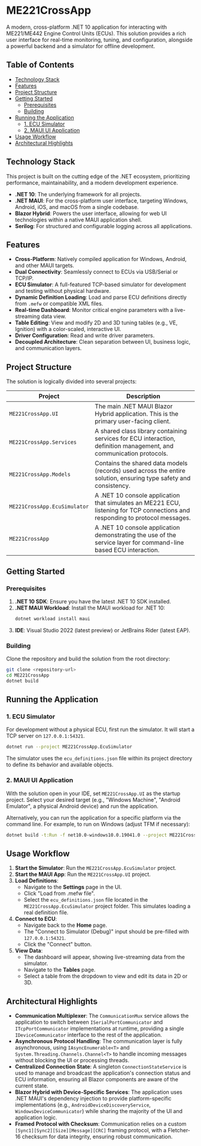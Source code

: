 # ME221CrossApp

A modern, cross-platform .NET 10 application for interacting with ME221/ME442 Engine Control Units (ECUs). This solution provides a rich user interface for real-time monitoring, tuning, and configuration, alongside a powerful backend and a simulator for offline development.

## Table of Contents

- [Technology Stack](#technology-stack)
- [Features](#features)
- [Project Structure](#project-structure)
- [Getting Started](#getting-started)
  - [Prerequisites](#prerequisites)
  - [Building](#building)
- [Running the Application](#running-the-application)
  - [1. ECU Simulator](#1-ecu-simulator)
  - [2. MAUI UI Application](#2-maui-ui-application)
- [Usage Workflow](#usage-workflow)
- [Architectural Highlights](#architectural-highlights)

## Technology Stack

This project is built on the cutting edge of the .NET ecosystem, prioritizing performance, maintainability, and a modern development experience.

- **.NET 10**: The underlying framework for all projects.
- **.NET MAUI**: For the cross-platform user interface, targeting Windows, Android, iOS, and macOS from a single codebase.
- **Blazor Hybrid**: Powers the user interface, allowing for web UI technologies within a native MAUI application shell.
- **Serilog**: For structured and configurable logging across all applications.

## Features

- **Cross-Platform**: Natively compiled application for Windows, Android, and other MAUI targets.
- **Dual Connectivity**: Seamlessly connect to ECUs via USB/Serial or TCP/IP.
- **ECU Simulator**: A full-featured TCP-based simulator for development and testing without physical hardware.
- **Dynamic Definition Loading**: Load and parse ECU definitions directly from `.mefw` or compatible XML files.
- **Real-time Dashboard**: Monitor critical engine parameters with a live-streaming data view.
- **Table Editing**: View and modify 2D and 3D tuning tables (e.g., VE, Ignition) with a color-scaled, interactive UI.
- **Driver Configuration**: Read and write driver parameters.
- **Decoupled Architecture**: Clean separation between UI, business logic, and communication layers.

## Project Structure

The solution is logically divided into several projects:

| Project                       | Description                                                                                                                   |
| ----------------------------- |-------------------------------------------------------------------------------------------------------------------------------|
| `ME221CrossApp.UI`              | The main .NET MAUI Blazor Hybrid application. This is the primary user-facing client.                                         |
| `ME221CrossApp.Services`        | A shared class library containing services for ECU interaction, definition management, and communication protocols.           |
| `ME221CrossApp.Models`          | Contains the shared data models (records) used across the entire solution, ensuring type safety and consistency.              |
| `ME221CrossApp.EcuSimulator`    | A .NET 10 console application that simulates an ME221 ECU, listening for TCP connections and responding to protocol messages. |
| `ME221CrossApp`                 | A .NET 10 console application demonstrating the use of the service layer for command-line based ECU interaction.              |

## Getting Started

### Prerequisites

1.  **.NET 10 SDK**: Ensure you have the latest .NET 10 SDK installed.
2.  **.NET MAUI Workload**: Install the MAUI workload for .NET 10:
    ```bash
    dotnet workload install maui
    ```
3.  **IDE**: Visual Studio 2022 (latest preview) or JetBrains Rider (latest EAP).

### Building

Clone the repository and build the solution from the root directory:

```bash
git clone <repository-url>
cd ME221CrossApp
dotnet build
```

## Running the Application

### 1. ECU Simulator

For development without a physical ECU, first run the simulator. It will start a TCP server on `127.0.0.1:54321`.

```bash
dotnet run --project ME221CrossApp.EcuSimulator
```

The simulator uses the `ecu_definitions.json` file within its project directory to define its behavior and available objects.

### 2. MAUI UI Application

With the solution open in your IDE, set `ME221CrossApp.UI` as the startup project. Select your desired target (e.g., "Windows Machine", "Android Emulator", a physical Android device) and run the application.

Alternatively, you can run the application for a specific platform via the command line. For example, to run on Windows (adjust TFM if necessary):

```bash
dotnet build -t:Run -f net10.0-windows10.0.19041.0 --project ME221CrossApp.UI
```

## Usage Workflow

1.  **Start the Simulator**: Run the `ME221CrossApp.EcuSimulator` project.
2.  **Start the MAUI App**: Run the `ME221CrossApp.UI` project.
3.  **Load Definitions**:
    - Navigate to the **Settings** page in the UI.
    - Click "Load from .mefw file".
    - Select the `ecu_definitions.json` file located in the `ME221CrossApp.EcuSimulator` project folder. This simulates loading a real definition file.
4.  **Connect to ECU**:
    - Navigate back to the **Home** page.
    - The "Connect to Simulator (Debug)" input should be pre-filled with `127.0.0.1:54321`.
    - Click the "Connect" button.
5.  **View Data**:
    - The dashboard will appear, showing live-streaming data from the simulator.
    - Navigate to the **Tables** page.
    - Select a table from the dropdown to view and edit its data in 2D or 3D.

## Architectural Highlights

- **Communication Multiplexer**: The `CommunicationMux` service allows the application to switch between `ISerialPortCommunicator` and `ITcpPortCommunicator` implementations at runtime, providing a single `IDeviceCommunicator` interface to the rest of the application.
- **Asynchronous Protocol Handling**: The communication layer is fully asynchronous, using `IAsyncEnumerable<T>` and `System.Threading.Channels.Channel<T>` to handle incoming messages without blocking the UI or processing threads.
- **Centralized Connection State**: A singleton `ConnectionStateService` is used to manage and broadcast the application's connection status and ECU information, ensuring all Blazor components are aware of the current state.
- **Blazor Hybrid with Device-Specific Services**: The application uses .NET MAUI's dependency injection to provide platform-specific implementations (e.g., `AndroidDeviceDiscoveryService`, `WindowsDeviceCommunicator`) while sharing the majority of the UI and application logic.
- **Framed Protocol with Checksum**: Communication relies on a custom `[Sync1][Sync2][Size][Message][CRC]` framing protocol, with a Fletcher-16 checksum for data integrity, ensuring robust communication.